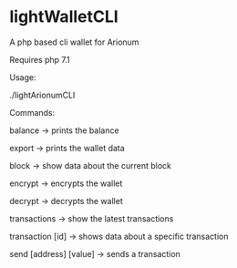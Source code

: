 # lightWalletCLI
A php based cli wallet for Arionum

Requires php 7.1

Usage:

./lightArionumCLI <command> <options>

Commands:

balance ->                        prints the balance

export ->                          prints the wallet data

block ->                           show data about the current block

encrypt ->                        encrypts the wallet

decrypt ->                         decrypts the wallet

transactions ->                   show the latest transactions

transaction [id] ->               shows data about a specific transaction
  
send [address] [value] ->     sends a transaction

